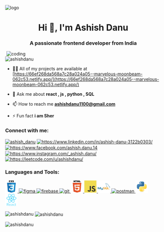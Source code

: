 ![logo](https://indoanalytica.com/static/images/bannerr.gif)
<h1 align="center">Hi 👋, I'm Ashish Danu</h1>
<h3 align="center">A passionate frontend developer from India</h3>
<img align="right" alt="coding" width="500" src="https://miro.medium.com/v2/resize:fit:1400/1*yw0TnheAGN-LPneDaTlaxw.gif">
<p align="left"> <img src="https://komarev.com/ghpvc/?username=ashishdanu&label=Profile%20views&color=0e75b6&style=flat" alt="ashishdanu" /> </p>

- 👨‍💻 All of my projects are available at [https://66ef268da568a7c28a024a05--marvelous-moonbeam-062c53.netlify.app/](https://66ef268da568a7c28a024a05--marvelous-moonbeam-062c53.netlify.app/)

- 💬 Ask me about **react , js , python , SQL**

- 📫 How to reach me **ashishdanu1100@gmail.com**

- ⚡ Fun fact **i am Sher**

<h3 align="left">Connect with me:</h3>
<p align="left">
<a href="https://twitter.com/ashish_danu" target="blank"><img align="center" src="https://raw.githubusercontent.com/rahuldkjain/github-profile-readme-generator/master/src/images/icons/Social/twitter.svg" alt="ashish_danu" height="30" width="40" /></a>
<a href="https://www.linkedin.com/in/ashish-danu-3122b0303/" target="blank"><img align="center" src="https://raw.githubusercontent.com/rahuldkjain/github-profile-readme-generator/master/src/images/icons/Social/linked-in-alt.svg" alt="https://www.linkedin.com/in/ashish-danu-3122b0303/" height="30" width="40" /></a>
<a href="https://fb.com/https://www.facebook.com/ashish.danu.14" target="blank"><img align="center" src="https://raw.githubusercontent.com/rahuldkjain/github-profile-readme-generator/master/src/images/icons/Social/facebook.svg" alt="https://www.facebook.com/ashish.danu.14" height="30" width="40" /></a>
<a href="https://www.instagram.com/_ashish.danu/" target="blank"><img align="center" src="https://raw.githubusercontent.com/rahuldkjain/github-profile-readme-generator/master/src/images/icons/Social/instagram.svg" alt="https://www.instagram.com/_ashish.danu/" height="30" width="40" /></a>
<a href="https://leetcode.com/u/ashishdanu/" target="blank"><img align="center" src="https://raw.githubusercontent.com/rahuldkjain/github-profile-readme-generator/master/src/images/icons/Social/leet-code.svg" alt="https://leetcode.com/u/ashishdanu/" height="30" width="40" /></a>
</p>

<h3 align="left">Languages and Tools:</h3>
<p align="left"> <a href="https://www.w3schools.com/css/" target="_blank" rel="noreferrer"> <img src="https://raw.githubusercontent.com/devicons/devicon/master/icons/css3/css3-original-wordmark.svg" alt="css3" width="40" height="40"/> </a> <a href="https://www.figma.com/" target="_blank" rel="noreferrer"> <img src="https://www.vectorlogo.zone/logos/figma/figma-icon.svg" alt="figma" width="40" height="40"/> </a> <a href="https://firebase.google.com/" target="_blank" rel="noreferrer"> <img src="https://www.vectorlogo.zone/logos/firebase/firebase-icon.svg" alt="firebase" width="40" height="40"/> </a> <a href="https://git-scm.com/" target="_blank" rel="noreferrer"> <img src="https://www.vectorlogo.zone/logos/git-scm/git-scm-icon.svg" alt="git" width="40" height="40"/> </a> <a href="https://www.w3.org/html/" target="_blank" rel="noreferrer"> <img src="https://raw.githubusercontent.com/devicons/devicon/master/icons/html5/html5-original-wordmark.svg" alt="html5" width="40" height="40"/> </a> <a href="https://developer.mozilla.org/en-US/docs/Web/JavaScript" target="_blank" rel="noreferrer"> <img src="https://raw.githubusercontent.com/devicons/devicon/master/icons/javascript/javascript-original.svg" alt="javascript" width="40" height="40"/> </a> <a href="https://www.mysql.com/" target="_blank" rel="noreferrer"> <img src="https://raw.githubusercontent.com/devicons/devicon/master/icons/mysql/mysql-original-wordmark.svg" alt="mysql" width="40" height="40"/> </a> <a href="https://postman.com" target="_blank" rel="noreferrer"> <img src="https://www.vectorlogo.zone/logos/getpostman/getpostman-icon.svg" alt="postman" width="40" height="40"/> </a> <a href="https://www.python.org" target="_blank" rel="noreferrer"> <img src="https://raw.githubusercontent.com/devicons/devicon/master/icons/python/python-original.svg" alt="python" width="40" height="40"/> </a> <a href="https://reactjs.org/" target="_blank" rel="noreferrer"> <img src="https://raw.githubusercontent.com/devicons/devicon/master/icons/react/react-original-wordmark.svg" alt="react" width="40" height="40"/> </a> </p>

<p><img align="left" src="https://github-readme-stats.vercel.app/api/top-langs?username=ashishdanu&show_icons=true&locale=en&layout=compact" alt="ashishdanu" /></p>

<p>&nbsp;<img align="center" src="https://github-readme-stats.vercel.app/api?username=ashishdanu&show_icons=true&locale=en" alt="ashishdanu" /></p>

<p><img align="center" src="https://github-readme-streak-stats.herokuapp.com/?user=ashishdanu&" alt="ashishdanu" /></p>
